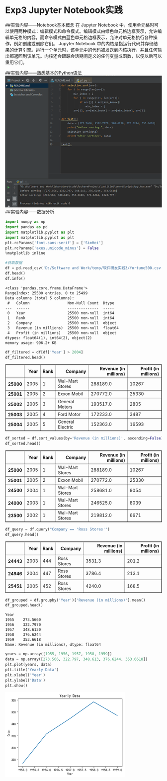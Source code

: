 # Exp3 Jupyter Notebook实践

##实验内容——Notebook基本概念
在 Jupyter Notebook 中，使用单元格时可以使用两种模式：编辑模式和命令模式。编辑模式由绿色单元格边框表示，允许编辑单元格的内容，而命令模式由蓝色单元格边框表示，允许对单元格执行各种操作，例如创建或删除它们。
Jupyter Notebook 中的内核是指运行代码并存储结果的计算引擎。运行一个单元时，该单元中的代码被发送到内核执行，并且任何输出都返回到该单元。内核还会跟踪会话期间定义的任何变量或函数，以便以后可以重用它们。

##实验内容——熟悉基本的Python语法
![png](p1.png)
##实验内容——数据分析
```python
import numpy as np
import pandas as pd
import matplotlib.pyplot as plt
import matplotlib.pyplot as plt
plt.rcParams['font.sans-serif'] = ['SimHei']
plt.rcParams['axes.unicode_minus'] = False
%matplotlib inline
```


```python
#获取数据
df = pd.read_csv('D:/Software and Work/temp/软件研发实践3/fortune500.csv')
df.head()
df.info()
```

    <class 'pandas.core.frame.DataFrame'>
    RangeIndex: 25500 entries, 0 to 25499
    Data columns (total 5 columns):
     #   Column                 Non-Null Count  Dtype  
    ---  ------                 --------------  -----  
     0   Year                   25500 non-null  int64  
     1   Rank                   25500 non-null  int64  
     2   Company                25500 non-null  object 
     3   Revenue (in millions)  25500 non-null  float64
     4   Profit (in millions)   25500 non-null  object 
    dtypes: float64(1), int64(2), object(2)
    memory usage: 996.2+ KB
    


```python
df_filtered = df[df['Year'] > 2004]
df_filtered.head()
```




<div>
<style scoped>
    .dataframe tbody tr th:only-of-type {
        vertical-align: middle;
    }

    .dataframe tbody tr th {
        vertical-align: top;
    }

    .dataframe thead th {
        text-align: right;
    }
</style>
<table border="1" class="dataframe">
  <thead>
    <tr style="text-align: right;">
      <th></th>
      <th>Year</th>
      <th>Rank</th>
      <th>Company</th>
      <th>Revenue (in millions)</th>
      <th>Profit (in millions)</th>
    </tr>
  </thead>
  <tbody>
    <tr>
      <th>25000</th>
      <td>2005</td>
      <td>1</td>
      <td>Wal-Mart Stores</td>
      <td>288189.0</td>
      <td>10267</td>
    </tr>
    <tr>
      <th>25001</th>
      <td>2005</td>
      <td>2</td>
      <td>Exxon Mobil</td>
      <td>270772.0</td>
      <td>25330</td>
    </tr>
    <tr>
      <th>25002</th>
      <td>2005</td>
      <td>3</td>
      <td>General Motors</td>
      <td>193517.0</td>
      <td>2805</td>
    </tr>
    <tr>
      <th>25003</th>
      <td>2005</td>
      <td>4</td>
      <td>Ford Motor</td>
      <td>172233.0</td>
      <td>3487</td>
    </tr>
    <tr>
      <th>25004</th>
      <td>2005</td>
      <td>5</td>
      <td>General Electric</td>
      <td>152363.0</td>
      <td>16593</td>
    </tr>
  </tbody>
</table>
</div>




```python
df_sorted = df.sort_values(by='Revenue (in millions)', ascending=False)
df_sorted.head()
```




<div>
<style scoped>
    .dataframe tbody tr th:only-of-type {
        vertical-align: middle;
    }

    .dataframe tbody tr th {
        vertical-align: top;
    }

    .dataframe thead th {
        text-align: right;
    }
</style>
<table border="1" class="dataframe">
  <thead>
    <tr style="text-align: right;">
      <th></th>
      <th>Year</th>
      <th>Rank</th>
      <th>Company</th>
      <th>Revenue (in millions)</th>
      <th>Profit (in millions)</th>
    </tr>
  </thead>
  <tbody>
    <tr>
      <th>25000</th>
      <td>2005</td>
      <td>1</td>
      <td>Wal-Mart Stores</td>
      <td>288189.0</td>
      <td>10267</td>
    </tr>
    <tr>
      <th>25001</th>
      <td>2005</td>
      <td>2</td>
      <td>Exxon Mobil</td>
      <td>270772.0</td>
      <td>25330</td>
    </tr>
    <tr>
      <th>24500</th>
      <td>2004</td>
      <td>1</td>
      <td>Wal-Mart Stores</td>
      <td>258681.0</td>
      <td>9054</td>
    </tr>
    <tr>
      <th>24000</th>
      <td>2003</td>
      <td>1</td>
      <td>Wal-Mart Stores</td>
      <td>246525.0</td>
      <td>8039</td>
    </tr>
    <tr>
      <th>23500</th>
      <td>2002</td>
      <td>1</td>
      <td>Wal-Mart Stores</td>
      <td>219812.0</td>
      <td>6671</td>
    </tr>
  </tbody>
</table>
</div>




```python
df_query = df.query("Company == 'Ross Stores'")
df_query.head()
```




<div>
<style scoped>
    .dataframe tbody tr th:only-of-type {
        vertical-align: middle;
    }

    .dataframe tbody tr th {
        vertical-align: top;
    }

    .dataframe thead th {
        text-align: right;
    }
</style>
<table border="1" class="dataframe">
  <thead>
    <tr style="text-align: right;">
      <th></th>
      <th>Year</th>
      <th>Rank</th>
      <th>Company</th>
      <th>Revenue (in millions)</th>
      <th>Profit (in millions)</th>
    </tr>
  </thead>
  <tbody>
    <tr>
      <th>24443</th>
      <td>2003</td>
      <td>444</td>
      <td>Ross Stores</td>
      <td>3531.3</td>
      <td>201.2</td>
    </tr>
    <tr>
      <th>24946</th>
      <td>2004</td>
      <td>447</td>
      <td>Ross Stores</td>
      <td>3786.4</td>
      <td>213.1</td>
    </tr>
    <tr>
      <th>25451</th>
      <td>2005</td>
      <td>452</td>
      <td>Ross Stores</td>
      <td>4240.0</td>
      <td>168.5</td>
    </tr>
  </tbody>
</table>
</div>




```python
df_grouped = df.groupby('Year')['Revenue (in millions)'].mean()
df_grouped.head()
```




    Year
    1955    273.5660
    1956    322.7970
    1957    348.6130
    1958    376.6244
    1959    353.6618
    Name: Revenue (in millions), dtype: float64




```python
years = np.array([1955, 1956, 1957, 1958, 1959])
data = np.array([273.566, 322.797, 348.613, 376.6244, 353.6618])
plt.plot(years, data)
plt.title('Yearly Data')
plt.xlabel('Year')
plt.ylabel('Data')
plt.show()
```


![png](output_6_0.png)

